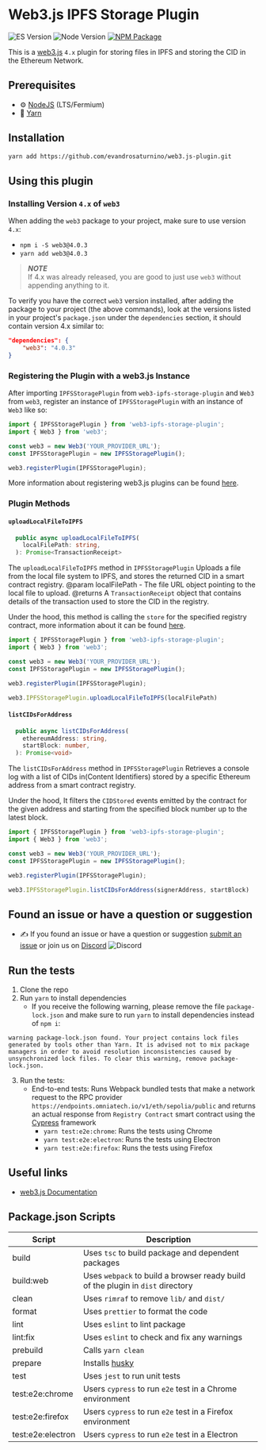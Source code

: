 # Web3.js IPFS Storage Plugin

![ES Version](https://img.shields.io/badge/ES-2020-yellow)
![Node Version](https://img.shields.io/badge/node-18.x-green)
[![NPM Package][npm-image]][npm-url]

This is a [web3.js](https://github.com/web3/web3.js) `4.x` plugin for storing files in IPFS and storing the CID in the Ethereum Network.

## Prerequisites

-   :gear: [NodeJS](https://nodejs.org/) (LTS/Fermium)
-   :toolbox: [Yarn](https://yarnpkg.com/)

## Installation

```bash
yarn add https://github.com/evandrosaturnino/web3.js-plugin.git
```

## Using this plugin

### Installing Version `4.x` of `web3`

When adding the `web3` package to your project, make sure to use version `4.x`:

-   `npm i -S web3@4.0.3`
-   `yarn add web3@4.0.3`

> **_NOTE_**  
> If 4.x was already released, you are good to just use `web3` without appending anything to it.

To verify you have the correct `web3` version installed, after adding the package to your project (the above commands), look at the versions listed in your project's `package.json` under the `dependencies` section, it should contain version 4.x similar to:

```json
"dependencies": {
	"web3": "4.0.3"
}
```

### Registering the Plugin with a web3.js Instance

After importing `IPFSStoragePlugin` from `web3-ipfs-storage-plugin` and `Web3` from `web3`, register an instance of `IPFSStoragePlugin` with an instance of `Web3` like so:

```typescript
import { IPFSStoragePlugin } from 'web3-ipfs-storage-plugin';
import { Web3 } from 'web3';

const web3 = new Web3('YOUR_PROVIDER_URL');
const IPFSStoragePlugin = new IPFSStoragePlugin();

web3.registerPlugin(IPFSStoragePlugin);
```

More information about registering web3.js plugins can be found [here](https://docs.web3js.org/docs/guides/web3_plugin_guide/plugin_users#registering-the-plugin).

### Plugin Methods

#### `uploadLocalFileToIPFS`

```typescript
  public async uploadLocalFileToIPFS(
    localFilePath: string,
  ): Promise<TransactionReceipt>
```

The `uploadLocalFileToIPFS` method in `IPFSStoragePlugin` Uploads a file from the local file system to IPFS, and stores the returned CID in a smart contract registry.
   @param localFilePath - The file URL object pointing to the local file to upload.
   @returns A `TransactionReceipt` object that contains details of the transaction used to store the CID in the registry.

Under the hood, this method is calling the `store` for the specified registry contract, more information about it can be found [here](https://sepolia.etherscan.io/address/0xa683bf985bc560c5dc99e8f33f3340d1e53736eb).

```typescript
import { IPFSStoragePlugin } from 'web3-ipfs-storage-plugin';
import { Web3 } from 'web3';

const web3 = new Web3('YOUR_PROVIDER_URL');
const IPFSStoragePlugin = new IPFSStoragePlugin();

web3.registerPlugin(IPFSStoragePlugin);

web3.IPFSStoragePlugin.uploadLocalFileToIPFS(localFilePath)
```

#### `listCIDsForAddress`

```typescript
  public async listCIDsForAddress(
    ethereumAddress: string,
    startBlock: number,
  ): Promise<void>
```

The `listCIDsForAddress` method in `IPFSStoragePlugin` Retrieves a console log with a list of CIDs in(Content Identifiers) stored by a specific Ethereum address from a smart contract registry. 

Under the hood, It filters the `CIDStored` events emitted by the contract for the given address and starting from the specified block number up to the latest block.

```typescript
import { IPFSStoragePlugin } from 'web3-ipfs-storage-plugin';
import { Web3 } from 'web3';

const web3 = new Web3('YOUR_PROVIDER_URL');
const IPFSStoragePlugin = new IPFSStoragePlugin();

web3.registerPlugin(IPFSStoragePlugin);

web3.IPFSStoragePlugin.listCIDsForAddress(signerAddress, startBlock)
```

## Found an issue or have a question or suggestion

-   :writing_hand: If you found an issue or have a question or suggestion [submit an issue](https://github.com/evandrosaturnino/web3.js-plugin) or join us on [Discord](https://discord.gg/yjyvFRP)
    ![Discord](https://img.shields.io/discord/593655374469660673.svg?label=Discord&logo=discord)

## Run the tests

1. Clone the repo
2. Run `yarn` to install dependencies
    - If you receive the following warning, please remove the file `package-lock.json` and make sure to run `yarn` to install dependencies instead of `npm i`:

```console
warning package-lock.json found. Your project contains lock files generated by tools other than Yarn. It is advised not to mix package managers in order to avoid resolution inconsistencies caused by unsynchronized lock files. To clear this warning, remove package-lock.json.
```

3. Run the tests:
    - End-to-end tests: Runs Webpack bundled tests that make a network request to the RPC provider `https://endpoints.omniatech.io/v1/eth/sepolia/public` and returns an actual response from `Registry Contract` smart contract using the [Cypress](https://www.cypress.io/) framework
        - `yarn test:e2e:chrome`: Runs the tests using Chrome
        - `yarn test:e2e:electron`: Runs the tests using Electron
        - `yarn test:e2e:firefox`: Runs the tests using Firefox

## Useful links

-   [web3.js Documentation](https://docs.web3js.org/)

## Package.json Scripts

| Script            | Description                                                                                                                                  |
| ----------------- | -------------------------------------------------------------------------------------------------------------------------------------------- |
| build             | Uses `tsc` to build package and dependent packages                                                                                           |
| build:web         | Uses `webpack` to build a browser ready build of the plugin in `dist` directory                                                              |
| clean             | Uses `rimraf` to remove `lib/` and `dist/`                                                                                                   |
| format            | Uses `prettier` to format the code                                                                                                           |
| lint              | Uses `eslint` to lint package                                                                                                                |
| lint:fix          | Uses `eslint` to check and fix any warnings                                                                                                  |
| prebuild          | Calls `yarn clean`                                                                                                                           |
| prepare           | Installs [husky](https://github.com/typicode/husky)                                                                                          |
| test              | Uses `jest` to run unit tests                                                                                                                |
| test:e2e:chrome   | Users `cypress` to run `e2e` test in a Chrome environment                                                                                    |
| test:e2e:firefox  | Users `cypress` to run `e2e` test in a Firefox environment                                                                                   |
| test:e2e:electron | Users `cypress` to run `e2e` test in a Electron                                                                                              | 

[npm-image]: https://img.shields.io/npm/v/web3-core-method.svg
[npm-url]: https://npmjs.org/packages/web3